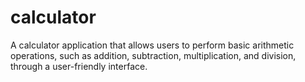 # calculator
A calculator application that allows users to perform basic arithmetic operations, such as addition, subtraction, multiplication, and division, through a user-friendly interface.
